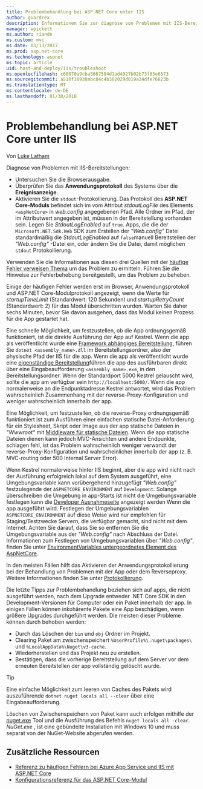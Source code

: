 ```yaml
---
title: Problembehandlung bei ASP.NET Core unter IIS
author: guardrex
description: Informationen Sie zur diagnose von Problemen mit IIS-Bereitstellungen von ASP.NET Core-apps.
manager: wpickett
ms.author: riande
ms.custom: mvc
ms.date: 03/13/2017
ms.prod: asp.net-core
ms.technology: aspnet
ms.topic: article
uid: host-and-deploy/iis/troubleshoot
ms.openlocfilehash: c68070a9cba5667504d1ad4927b02b73f83e6573
ms.sourcegitcommit: a510f38930abc84c4b302029d019a34dfe76823b
ms.translationtype: MT
ms.contentlocale: de-DE
ms.lasthandoff: 01/30/2018
---
```

# <a name="troubleshoot-aspnet-core-on-iis"></a>Problembehandlung bei ASP.NET Core unter IIS

Von [Luke Latham](https://github.com/guardrex)

Diagnose von Problemen mit IIS-Bereitstellungen:

* Untersuchen Sie die Browserausgabe.
* Überprüfen Sie das **Anwendungsprotokoll** des Systems über die **Ereignisanzeige**.
* Aktivieren Sie die `stdout`-Protokollierung. Das Protokoll des **ASP.NET Core-Moduls** befindet sich im vom Attribut *stdoutLogFile* des Elements `<aspNetCore>` in *web.config* angegebenen Pfad. Alle Ordner im Pfad, der im Attributwert angegeben ist, müssen in der Bereitstellung vorhanden sein. Legen Sie *StdoutLogEnabled* auf `true`. Apps, die die der `Microsoft.NET.Sdk.Web` SDK zum Erstellen der *"Web.config"* Datei standardmäßig die *StdoutLogEnabled* auf `false`manuell Bereitstellen der *"Web.config"* -Datei ein, oder ändern Sie die Datei, damit möglichen `stdout` Protokollierung.

Verwenden Sie die Informationen aus diesen drei Quellen mit der [häufige Fehler verweisen Thema](xref:host-and-deploy/azure-iis-errors-reference) um das Problem zu ermitteln. Führen Sie die Hinweise zur Fehlerbehebung bereitgestellt, um das Problem zu beheben.

Einige der häufigen Fehler werden erst im Browser, Anwendungsprotokoll und ASP.NET Core-Modulprotokoll angezeigt, wenn die Werte für *startupTimeLimit* (Standardwert: 120 Sekunden) und *startupRetryCount* (Standardwert: 2) für das Modul überschritten wurden. Warten Sie daher sechs Minuten, bevor Sie davon ausgehen, dass das Modul keinen Prozess für die App gestartet hat.

Eine schnelle Möglichkeit, um festzustellen, ob die App ordnungsgemäß funktioniert, ist die direkte Ausführung der App auf Kestrel. Wenn die app als veröffentlicht wurde eine [Framework abhängiges Bereitstellung](/dotnet/core/deploying/#framework-dependent-deployments-fdd), führen Sie `dotnet <assembly_name>.dll` im Bereitstellungsordner, also der physische Pfad der IIS für die app. Wenn die app als veröffentlicht wurde eine [eigenständige Bereitstellung](/dotnet/core/deploying/#self-contained-deployments-scd)führen die app des ausführbaren direkt über eine Eingabeaufforderung `<assembly_name>.exe`, in den Bereitstellungsordner. Wenn der Standardport 5000 Kestrel gelauscht wird, sollte die app am verfügbar sein `http://localhost:5000/`. Wenn die app normalerweise an die Endpunktadresse Kestrel antwortet, wird das Problem wahrscheinlich Zusammenhang mit der reverse-Proxy-Konfiguration und weniger wahrscheinlich innerhalb der app.

Eine Möglichkeit, um festzustellen, ob die reverse-Proxy ordnungsgemäß funktioniert ist zum Ausführen einer einfachen statische Datei-Anforderung für ein Stylesheet, Skript oder Image aus der app statische Dateien in *"Wwwroot"* mit [Middleware für statische Dateien](xref:fundamentals/static-files). Wenn die app statische Dateien dienen kann jedoch MVC-Ansichten und andere Endpunkte, schlagen fehl, ist das Problem wahrscheinlich weniger verwandt der reverse-Proxy-Konfiguration und wahrscheinlicher innerhalb der app (z. B. MVC-routing oder 500 Internal Server Error).

Wenn Kestrel normalerweise hinter IIS beginnt, aber die app wird nicht nach der Ausführung erfolgreich lokal auf dem System ausgeführt, eine Umgebungsvariable kann vorübergehend hinzugefügt *"Web.config"* festzulegende der `ASPNETCORE_ENVIRONMENT` auf `Development`. Solange überschreiben die Umgebung in app-Starts ist nicht die Umgebungsvariable festlegen kann die [Developer Ausnahmeseite](xref:fundamentals/error-handling) angezeigt werden Wenn die app ausgeführt wird. Festlegen der Umgebungsvariablen `ASPNETCORE_ENVIRONMENT` auf diese Weise wird nur empfohlen für Staging/Testzwecke Servern, die verfügbar gemacht, sind nicht mit dem Internet. Achten Sie darauf, dass Sie so entfernen Sie die Umgebungsvariable aus der *"Web.config"* nach Abschluss der Datei. Informationen zum Festlegen von Umgebungsvariablen über *"Web.config"*, finden Sie unter [EnvironmentVariables untergeordnetes Element des AspNetCore](xref:host-and-deploy/aspnet-core-module#setting-environment-variables).

In den meisten Fällen hilft das Aktivieren der Anwendungsprotokollierung bei der Behandlung von Problemen mit der App oder dem Reverseproxy. Weitere Informationen finden Sie unter [Protokollierung](xref:fundamentals/logging/index).

Die letzte Tipps zur Problembehandlung beziehen sich auf apps, die nicht ausgeführt werden, nach dem Upgrade entweder .NET Core SDK in den Development-Versionen für Computer oder ein Paket innerhalb der app. In einigen Fällen können inkohärente Pakete eine App beschädigen, wenn größere Upgrades durchgeführt werden. Die meisten dieser Probleme können durch behoben werden:

* Durch das Löschen der `bin` und `obj` Ordner im Projekt.
* Clearing Paket am zwischenspeichert `%UserProfile%\.nuget\packages\` und `%LocalAppData%\Nuget\v3-cache`.
* Wiederherstellen und das Projekt neu zu erstellen.
* Bestätigen, dass die vorherige Bereitstellung auf dem Server vor dem erneuten Bereitstellen der app vollständig gelöscht wurde.

> [!TIP]
> Eine einfache Möglichkeit zum leeren von Caches des Pakets wird auszuführende `dotnet nuget locals all --clear` über eine Eingabeaufforderung.
> 
> Löschen von Zwischenspeichern von Paket kann auch erfolgen mithilfe der [nuget.exe](https://www.nuget.org/downloads) Tool und die Ausführung des Befehls `nuget locals all -clear`. *NuGet.exe* , ist eine gebündelte Installation mit Windows 10 und muss separat von der NuGet-Website abgerufen werden.
<!--
> [!TIP]
> A convenient way to clear package caches is to:
>
> * Obtain the *NuGet.exe* tool from [NuGet.org](https://www.nuget.org/).
> * Add the path to *NuGet.exe* to the system PATH.
> * Execute `nuget locals all -clear` from a command prompt.
>
> Alternatively, execute `dotnet nuget locals all --clear` from a command prompt without obtaining *NuGet.exe*. -->

## <a name="additional-resources"></a>Zusätzliche Ressourcen

* [Referenz zu häufigen Fehlern bei Azure App Service und IIS mit ASP.NET Core](xref:host-and-deploy/azure-iis-errors-reference)
* [Konfigurationsreferenz für das ASP.NET Core-Modul](xref:host-and-deploy/aspnet-core-module)
